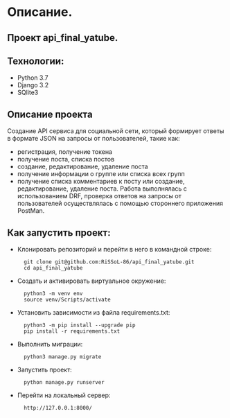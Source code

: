 # Описание.

## Проект api_final_yatube.

## Технологии:
* Python 3.7
* Django 3.2
* SQlite3

## Описание проекта

Создание API сервиса для социальной сети, который формирует ответы в формате JSON на запросы от пользователей, такие как:
- регистрация, получение токена
- получение поста, списка постов
- создание, редактирование, удаление поста
- получение информации о группе или списка всех групп
- получение списка комментариев к посту или создание, редактирование, удаление поста.
Работа выполнялась с использованием DRF, проверка ответов на запросы от пользователей осуществлялась с помощью стороннего приложения PostMan.  

## Как запустить проект:

* Клонировать репозиторий и перейти в него в командной строке:

        git clone git@github.com:RiSSoL-86/api_final_yatube.git
        cd api_final_yatube

* Cоздать и активировать виртуальное окружение:

        python3 -m venv env
        source venv/Scripts/activate

* Установить зависимости из файла requirements.txt:

        python3 -m pip install --upgrade pip
        pip install -r requirements.txt

* Выполнить миграции:

        python3 manage.py migrate


* Запустить проект:

        python manage.py runserver

* Перейти на локальный сервер:

        http://127.0.0.1:8000/
